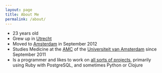 ```yaml
---
layout: page
title: About Me
permalink: /about/
---
```


* 23 years old
* Grew up in [Utrecht](https://en.wikipedia.org/wiki/Utrecht)
* Moved to [Amsterdam](https://en.wikipedia.org/wiki/Amsterdam) in September 2012
* Studies Medicine at the [AMC](http://amc.nl) of the [Universiteit van Amsterdam](http://uva.nl) since September 2011
* Is a programmer and likes to work on [all sorts of projects](/projects), primarily using Ruby with PostgreSQL, and sometimes Python or Clojure
